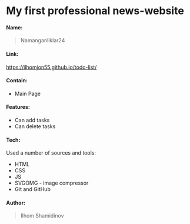 # My first professional news-website

#### Name:
> Namanganliklar24

#### Link:
https://ilhomjon55.github.io/todo-list/

#### Contain: 

* Main Page


#### Features:

* Can add tasks
* Can delete tasks

#### Tech:

Used a number of sources and tools:

* HTML
* CSS
* JS
* SVGOMG - image compressor
* Git and GitHub

#### Author: 
>Ilhom Shamidinov

